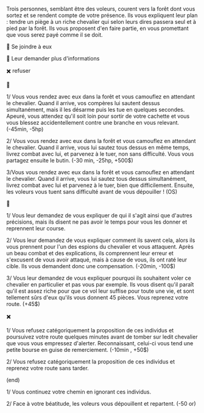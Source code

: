 Trois personnes, semblant être des voleurs, courent vers la forêt dont vous sortez et se rendent compte de votre présence. Ils vous expliquent leur plan : tendre un piège à un riche chevalier qui selon leurs dires passera seul et à pied par la forêt. Ils vous proposent d'en faire partie, en vous promettant que vous serez payé comme il se doit.

🏃 Se joindre à eux

🧐 Leur demander plus d'informations

✖️ refuser


🏃

1/ Vous vous rendez avec eux dans la forêt et vous camouflez en attendant le chevalier. Quand il arrive, vos compères lui sautent dessus simultanément, mais il les désarme puis les tue en quelques secondes. Apeuré, vous attendez qu'il soit loin pour sortir de votre cachette et vous vous blessez accidentellement contre une branche en vous relevant. (-45min, -5hp)

2/ Vous vous rendez avec eux dans la forêt et vous camouflez en attendant le chevalier. Quand il arrive, vous lui sautez tous dessus en même temps, livrez combat avec lui, et parvenez à le tuer, non sans difficulté. Vous vous partagez ensuite le butin. (-30 min, -25hp, +500$)

3/Vous vous rendez avec eux dans la forêt et vous camouflez en attendant le chevalier. Quand il arrive, vous lui sautez tous dessus simultanément, livrez combat avec lui et parvenez à le tuer, bien que difficilement. Ensuite, les voleurs vous tuent sans difficulté avant de vous dépouiller ! (OS)


🧐

1/ Vous leur demandez de vous expliquer de qui il s'agit ainsi que d'autres précisions, mais ils disent ne pas avoir le temps pour vous les donner et reprennent leur course.

2/ Vous leur demandez de vous expliquer comment ils savent cela, alors ils vous prennent pour l'un des espions du chevalier et vous attaquent. Après un beau combat et des explications, ils comprennent leur erreur et s'excusent de vous avoir attaqué, mais à cause de vous, ils ont raté leur cible. Ils vous demandent donc une compensation. (-20min, -100$)

3/  Vous leur demandez de vous expliquer pourquoi ils souhaitent voler ce chevalier en particulier et pas vous par exemple. Ils vous disent qu'il paraît qu'il est assez riche pour que ce vol leur suffise pour toute une vie, et sont tellement sûrs d'eux qu'ils vous donnent 45 pièces. Vous reprenez votre route. (+45$)


✖️

1/ Vous refusez catégoriquement la proposition de ces individus et poursuivez votre route quelques minutes avant de tomber sur ledit chevalier que vous vous empressez d'alerter. Reconnaissant, celui-ci vous tend une petite bourse en guise de remerciement. (-10min , +50$)

2/ Vous refusez catégoriquement la proposition de ces individus et reprenez votre route sans tarder.


(end)

1/ Vous continuez votre chemin en ignorant ces individus.

2/ Face à votre béatitude, les voleurs vous dépouillent et repartent. (-50 or)
